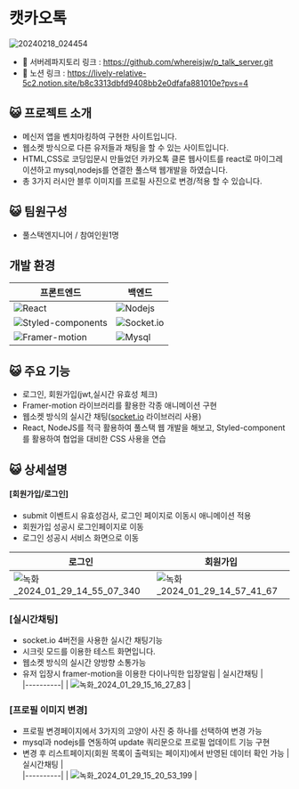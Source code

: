 # 캣카오톡
 
![20240218_024454](https://github.com/whereisjw/p_talk/assets/139869491/bff08af4-3b11-4b7e-b041-843101bede9e)
 
- 🔗 서버레파지토리 링크 : https://github.com/whereisjw/p_talk_server.git
- 🔗 노션 링크 : https://lively-relative-5c2.notion.site/b8c3313dbfd9408bb2e0dfafa881010e?pvs=4


## 😺 프로젝트 소개
- 메신저 앱을 벤치마킹하여 구현한 사이트입니다.
- 웹소켓 방식으로 다른 유저들과 채팅을 할 수 있는 사이트입니다.
- HTML,CSS로 코딩입문시 만들었던 카카오톡 클론 웹사이트를 react로 마이그레이션하고 mysql,nodejs를 연결한 풀스택 웹개발을 하였습니다.
- 총 3가지 러시안 블루 이미지를 프로필 사진으로 변경/적용 할 수 있습니다.

</aside>

## 😺 팀원구성
- 풀스택엔지니어 / 참여인원1명

## 개발 환경
| 프론트엔드                                                                                                     | 백엔드                                                                                       |
|-------------------------------------------------------------------------------------------------------------|-------------------------------------------------------------------------------------------|
| ![React](https://img.shields.io/badge/Reactjs-20232A?style=flat&logo=react&logoColor=61DAFB)               | ![Nodejs](https://img.shields.io/badge/Nodejs-339933?style=flat&logo=node.js&logoColor=white) |
| ![Styled-components](https://img.shields.io/badge/Styled--components-DB7093?style=flat&logo=styled-components&logoColor=white) | ![Socket.io](https://img.shields.io/badge/Socket.io-010101?style=flat&logo=socket.io&logoColor=white) |
| ![Framer-motion](https://img.shields.io/badge/Framer--motion-0055FF?style=flat&logo=framer&logoColor=white) | ![Mysql](https://img.shields.io/badge/Mysql-4479A1?style=flat&logo=mysql&logoColor=white)    |

## 😺 주요 기능        
- 로그인, 회원가입(jwt,실시간 유효성 체크)
- Framer-motion 라이브러리를 활용한 각종 애니메이션 구현
- 웹소켓 방식의 실시간 채팅([socket.io](http://socket.io/) 라이브러리 사용)
- React, NodeJS를 적극 활용하여 풀스택 웹 개발을 해보고, Styled-component를 활용하여 협업을 대비한 CSS 사용을 연습

## 😺 상세설명
#### [회원가입/로그인]
- submit 이벤트시 유효성검사, 로그인 페이지로 이동시 애니메이션 적용
- 회원가입 성공시 로그인페이지로 이동
- 로그인 성공시 서비스 화면으로 이동

| 로그인                                                                                                   | 회원가입                                                                                       |
|-------------------------------------------------------------------------------------------------------------|-------------------------------------------------------------------------------------------|
| ![녹화_2024_01_29_14_55_07_340](https://github.com/whereisjw/p_talk/assets/139869491/48f78548-ad6e-4d62-931e-c134e1a445b3)    | ![녹화_2024_01_29_14_57_41_67](https://github.com/whereisjw/p_talk/assets/139869491/40f77153-3ccf-483f-9ed7-dd2d3b3523ea)   | 




### [실시간채팅]
- socket.io 4버전을 사용한 실시간 채팅기능
- 시크릿 모드를 이용한 테스트 화면입니다.
- 웹소켓 방식의 실시간 양방향 소통가능
- 유저 입장시 framer-motion을 이용한 다이나믹한 입장알림
  | 실시간채팅 |   
|----------|
|  ![녹화_2024_01_29_15_16_27_83](https://github.com/whereisjw/p_talk/assets/139869491/b6b9c493-ecc7-4d22-ba09-1de721251a1d)  | 


### [프로필 이미지 변경]
- 프로필 변경페이지에서 3가지의 고양이 사진 중 하나를 선택하여 변경 가능
- mysql과 nodejs를 연동하여 update 쿼리문으로 프로필 업데이트 기능 구현
- 변경 후 리스트페이지(회원 목록이 출력되는 페이지)에서 반영된 데이터 확인 가능
  | 실시간채팅 |   
|----------|
| ![녹화_2024_01_29_15_20_53_199](https://github.com/whereisjw/p_talk/assets/139869491/f8ea954e-221d-4099-b8ab-2e5325a4b625) | 





